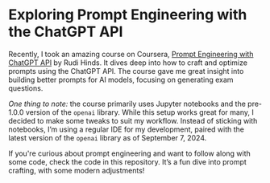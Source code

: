 # Exploring Prompt Engineering with the ChatGPT API

Recently, I took an amazing course on Coursera, [Prompt Engineering with ChatGPT API](https://www.coursera.org/learn/rudi-hinds-prompt-engineering-with-chatgpt-api-generate-exam-questions) by Rudi Hinds. It dives deep into how to craft and optimize prompts using the ChatGPT API. The course gave me great insight into building better prompts for AI models, focusing on generating exam questions.

_One thing to note:_ the course primarily uses Jupyter notebooks and the pre-1.0.0 version of the `openai` library. While this setup works great for many, I decided to make some tweaks to suit my workflow. Instead of sticking with notebooks, I’m using a regular IDE for my development, paired with the latest version of the `openai` library as of September 7, 2024.

If you're curious about prompt engineering and want to follow along with some code, check the code in this repository. It’s a fun dive into prompt crafting, with some modern adjustments!
